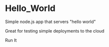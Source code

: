 # Hello_World
Simple node.js app that servers "hello world"

Great for testing simple deployments to the cloud

Run It
